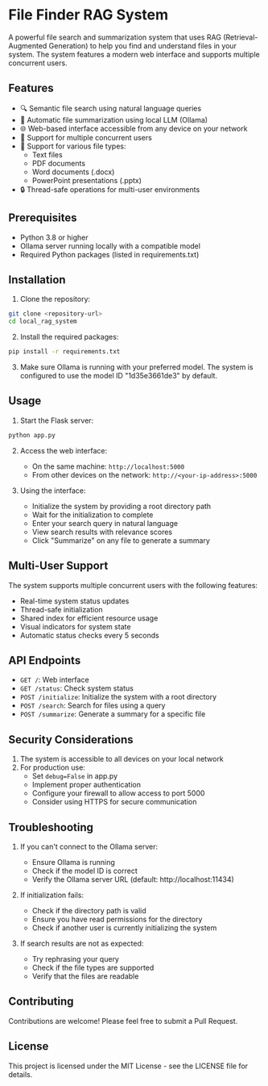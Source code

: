 # File Finder RAG System

A powerful file search and summarization system that uses RAG (Retrieval-Augmented Generation) to help you find and understand files in your system. The system features a modern web interface and supports multiple concurrent users.

## Features

- 🔍 Semantic file search using natural language queries
- 📝 Automatic file summarization using local LLM (Ollama)
- 🌐 Web-based interface accessible from any device on your network
- 👥 Support for multiple concurrent users
- 📄 Support for various file types:
  - Text files
  - PDF documents
  - Word documents (.docx)
  - PowerPoint presentations (.pptx)
- 🔒 Thread-safe operations for multi-user environments

## Prerequisites

- Python 3.8 or higher
- Ollama server running locally with a compatible model
- Required Python packages (listed in requirements.txt)

## Installation

1. Clone the repository:
```bash
git clone <repository-url>
cd local_rag_system
```

2. Install the required packages:
```bash
pip install -r requirements.txt
```

3. Make sure Ollama is running with your preferred model. The system is configured to use the model ID "1d35e3661de3" by default.

## Usage

1. Start the Flask server:
```bash
python app.py
```

2. Access the web interface:
   - On the same machine: `http://localhost:5000`
   - From other devices on the network: `http://<your-ip-address>:5000`

3. Using the interface:
   - Initialize the system by providing a root directory path
   - Wait for the initialization to complete
   - Enter your search query in natural language
   - View search results with relevance scores
   - Click "Summarize" on any file to generate a summary

## Multi-User Support

The system supports multiple concurrent users with the following features:
- Real-time system status updates
- Thread-safe initialization
- Shared index for efficient resource usage
- Visual indicators for system state
- Automatic status checks every 5 seconds

## API Endpoints

- `GET /`: Web interface
- `GET /status`: Check system status
- `POST /initialize`: Initialize the system with a root directory
- `POST /search`: Search for files using a query
- `POST /summarize`: Generate a summary for a specific file

## Security Considerations

1. The system is accessible to all devices on your local network
2. For production use:
   - Set `debug=False` in app.py
   - Implement proper authentication
   - Configure your firewall to allow access to port 5000
   - Consider using HTTPS for secure communication

## Troubleshooting

1. If you can't connect to the Ollama server:
   - Ensure Ollama is running
   - Check if the model ID is correct
   - Verify the Ollama server URL (default: http://localhost:11434)

2. If initialization fails:
   - Check if the directory path is valid
   - Ensure you have read permissions for the directory
   - Check if another user is currently initializing the system

3. If search results are not as expected:
   - Try rephrasing your query
   - Check if the file types are supported
   - Verify that the files are readable

## Contributing

Contributions are welcome! Please feel free to submit a Pull Request.

## License

This project is licensed under the MIT License - see the LICENSE file for details. 